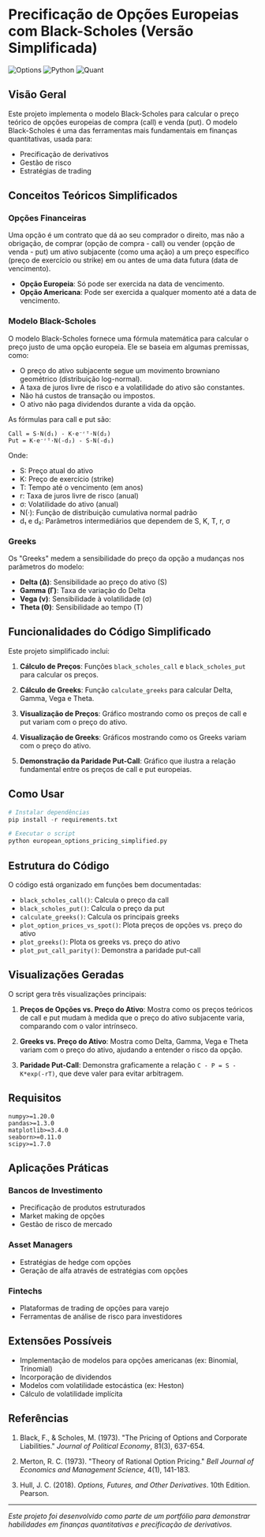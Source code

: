 # Precificação de Opções Europeias com Black-Scholes (Versão Simplificada)

![Options](https://img.shields.io/badge/Finanças-Opções-blue)
![Python](https://img.shields.io/badge/Python-3.8%2B-brightgreen)
![Quant](https://img.shields.io/badge/Área-Quant-orange)

## Visão Geral

Este projeto implementa o modelo Black-Scholes para calcular o preço teórico de opções europeias de compra (call) e venda (put). O modelo Black-Scholes é uma das ferramentas mais fundamentais em finanças quantitativas, usada para:

- Precificação de derivativos
- Gestão de risco
- Estratégias de trading

## Conceitos Teóricos Simplificados

### Opções Financeiras

Uma opção é um contrato que dá ao seu comprador o direito, mas não a obrigação, de comprar (opção de compra - call) ou vender (opção de venda - put) um ativo subjacente (como uma ação) a um preço específico (preço de exercício ou strike) em ou antes de uma data futura (data de vencimento).

- **Opção Europeia**: Só pode ser exercida na data de vencimento.
- **Opção Americana**: Pode ser exercida a qualquer momento até a data de vencimento.

### Modelo Black-Scholes

O modelo Black-Scholes fornece uma fórmula matemática para calcular o preço justo de uma opção europeia. Ele se baseia em algumas premissas, como:

- O preço do ativo subjacente segue um movimento browniano geométrico (distribuição log-normal).
- A taxa de juros livre de risco e a volatilidade do ativo são constantes.
- Não há custos de transação ou impostos.
- O ativo não paga dividendos durante a vida da opção.

As fórmulas para call e put são:

```
Call = S·N(d₁) - K·e⁻ʳᵀ·N(d₂)
Put = K·e⁻ʳᵀ·N(-d₂) - S·N(-d₁)
```

Onde:
- S: Preço atual do ativo
- K: Preço de exercício (strike)
- T: Tempo até o vencimento (em anos)
- r: Taxa de juros livre de risco (anual)
- σ: Volatilidade do ativo (anual)
- N(·): Função de distribuição cumulativa normal padrão
- d₁ e d₂: Parâmetros intermediários que dependem de S, K, T, r, σ

### Greeks

Os "Greeks" medem a sensibilidade do preço da opção a mudanças nos parâmetros do modelo:

- **Delta (Δ)**: Sensibilidade ao preço do ativo (S)
- **Gamma (Γ)**: Taxa de variação do Delta
- **Vega (ν)**: Sensibilidade à volatilidade (σ)
- **Theta (Θ)**: Sensibilidade ao tempo (T)

## Funcionalidades do Código Simplificado

Este projeto simplificado inclui:

1. **Cálculo de Preços**: Funções `black_scholes_call` e `black_scholes_put` para calcular os preços.

2. **Cálculo de Greeks**: Função `calculate_greeks` para calcular Delta, Gamma, Vega e Theta.

3. **Visualização de Preços**: Gráfico mostrando como os preços de call e put variam com o preço do ativo.

4. **Visualização de Greeks**: Gráficos mostrando como os Greeks variam com o preço do ativo.

5. **Demonstração da Paridade Put-Call**: Gráfico que ilustra a relação fundamental entre os preços de call e put europeias.

## Como Usar

```python
# Instalar dependências
pip install -r requirements.txt

# Executar o script
python european_options_pricing_simplified.py
```

## Estrutura do Código

O código está organizado em funções bem documentadas:

- `black_scholes_call()`: Calcula o preço da call
- `black_scholes_put()`: Calcula o preço da put
- `calculate_greeks()`: Calcula os principais greeks
- `plot_option_prices_vs_spot()`: Plota preços de opções vs. preço do ativo
- `plot_greeks()`: Plota os greeks vs. preço do ativo
- `plot_put_call_parity()`: Demonstra a paridade put-call

## Visualizações Geradas

O script gera três visualizações principais:

1. **Preços de Opções vs. Preço do Ativo**: Mostra como os preços teóricos de call e put mudam à medida que o preço do ativo subjacente varia, comparando com o valor intrínseco.

2. **Greeks vs. Preço do Ativo**: Mostra como Delta, Gamma, Vega e Theta variam com o preço do ativo, ajudando a entender o risco da opção.

3. **Paridade Put-Call**: Demonstra graficamente a relação `C - P = S - K*exp(-rT)`, que deve valer para evitar arbitragem.

## Requisitos

```
numpy>=1.20.0
pandas>=1.3.0
matplotlib>=3.4.0
seaborn>=0.11.0
scipy>=1.7.0
```

## Aplicações Práticas

### Bancos de Investimento
- Precificação de produtos estruturados
- Market making de opções
- Gestão de risco de mercado

### Asset Managers
- Estratégias de hedge com opções
- Geração de alfa através de estratégias com opções

### Fintechs
- Plataformas de trading de opções para varejo
- Ferramentas de análise de risco para investidores

## Extensões Possíveis

- Implementação de modelos para opções americanas (ex: Binomial, Trinomial)
- Incorporação de dividendos
- Modelos com volatilidade estocástica (ex: Heston)
- Cálculo de volatilidade implícita

## Referências

1. Black, F., & Scholes, M. (1973). "The Pricing of Options and Corporate Liabilities." *Journal of Political Economy*, 81(3), 637-654.

2. Merton, R. C. (1973). "Theory of Rational Option Pricing." *Bell Journal of Economics and Management Science*, 4(1), 141-183.

3. Hull, J. C. (2018). *Options, Futures, and Other Derivatives*. 10th Edition. Pearson.

---

*Este projeto foi desenvolvido como parte de um portfólio para demonstrar habilidades em finanças quantitativas e precificação de derivativos.*
